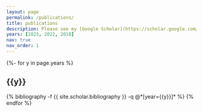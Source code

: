 ```yaml
---
layout: page
permalink: /publications/
title: publications
description: Please see my [Google Scholar](https://scholar.google.com/citations?user=F1Cu218AAAAJ) for a complete list. <br> (*) denotes equal contribution. 
years: [2023, 2022, 2018]
nav: true
nav_order: 1
---
```

<!-- _pages/publications.md -->
<div class="publications">

{%- for y in page.years %}
  <h2 class="year">{{y}}</h2>
  {% bibliography -f {{ site.scholar.bibliography }} -q @*[year={{y}}]* %}
{% endfor %}

</div>
